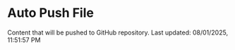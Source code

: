 # Auto Push File

Content that will be pushed to GitHub repository.
Last updated: 08/01/2025, 11:51:57 PM